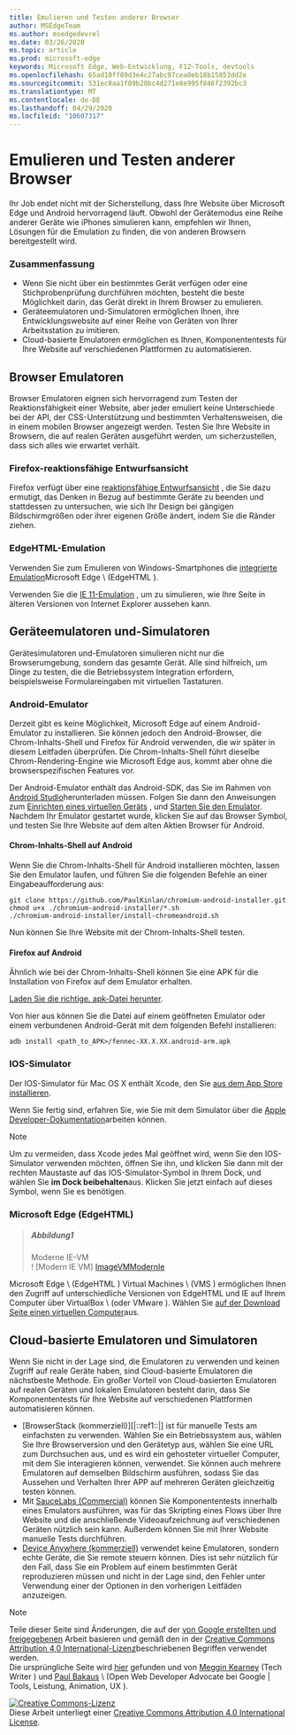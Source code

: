 ```yaml
---
title: Emulieren und Testen anderer Browser
author: MSEdgeTeam
ms.author: msedgedevrel
ms.date: 03/26/2020
ms.topic: article
ms.prod: microsoft-edge
keywords: Microsoft Edge, Web-Entwicklung, F12-Tools, devtools
ms.openlocfilehash: 65ad10ff89d3e4c27abc97cea0eb18b15853dd2e
ms.sourcegitcommit: 531ec8aa1f89b28bc4d271e8e995f846f2392bc3
ms.translationtype: MT
ms.contentlocale: de-DE
ms.lasthandoff: 04/29/2020
ms.locfileid: "10607317"
---
```

<!-- Copyright Meggin Kearney and Paul Bakaus

   Licensed under the Apache License, Version 2.0 (the "License");
   you may not use this file except in compliance with the License.
   You may obtain a copy of the License at

       https://www.apache.org/licenses/LICENSE-2.0

   Unless required by applicable law or agreed to in writing, software
   distributed under the License is distributed on an "AS IS" BASIS,
   WITHOUT WARRANTIES OR CONDITIONS OF ANY KIND, either express or implied.
   See the License for the specific language governing permissions and
   limitations under the License.  -->





# Emulieren und Testen anderer Browser   




Ihr Job endet nicht mit der Sicherstellung, dass Ihre Website über Microsoft Edge und Android hervorragend läuft.  Obwohl der Gerätemodus eine Reihe anderer Geräte wie iPhones simulieren kann, empfehlen wir Ihnen, Lösungen für die Emulation zu finden, die von anderen Browsern bereitgestellt wird.  

### Zusammenfassung  

*   Wenn Sie nicht über ein bestimmtes Gerät verfügen oder eine Stichprobenprüfung durchführen möchten, besteht die beste Möglichkeit darin, das Gerät direkt in Ihrem Browser zu emulieren.  
*   Geräteemulatoren und-Simulatoren ermöglichen Ihnen, ihre Entwicklungswebsite auf einer Reihe von Geräten von Ihrer Arbeitsstation zu imitieren.  
*   Cloud-basierte Emulatoren ermöglichen es Ihnen, Komponententests für Ihre Website auf verschiedenen Plattformen zu automatisieren.  

## Browser Emulatoren  

Browser Emulatoren eignen sich hervorragend zum Testen der Reaktionsfähigkeit einer Website, aber jeder emuliert keine Unterschiede bei der API, der CSS-Unterstützung und bestimmten Verhaltensweisen, die in einem mobilen Browser angezeigt werden.  Testen Sie Ihre Website in Browsern, die auf realen Geräten ausgeführt werden, um sicherzustellen, dass sich alles wie erwartet verhält.  

### Firefox-reaktionsfähige Entwurfsansicht  

Firefox verfügt über eine [reaktionsfähige Entwurfsansicht][MDNResponsiveDesignMode] , die Sie dazu ermutigt, das Denken in Bezug auf bestimmte Geräte zu beenden und stattdessen zu untersuchen, wie sich Ihr Design bei gängigen Bildschirmgrößen oder ihrer eigenen Größe ändert, indem Sie die Ränder ziehen.  

### EdgeHTML-Emulation  

Verwenden Sie zum Emulieren von Windows-Smartphones die [integrierte Emulation][DevToolsEdgeHtmlEmulation]Microsoft Edge \ (EdgeHTML \).  

Verwenden Sie die [IE 11-Emulation][Ie11DevToolsEmulation] , um zu simulieren, wie Ihre Seite in älteren Versionen von Internet Explorer aussehen kann.  

## Geräteemulatoren und-Simulatoren  

Gerätesimulatoren und-Emulatoren simulieren nicht nur die Browserumgebung, sondern das gesamte Gerät.  Alle sind hilfreich, um Dinge zu testen, die die Betriebssystem Integration erfordern, beispielsweise Formulareingaben mit virtuellen Tastaturen.  

### Android-Emulator  

<!--
> ##### Figure old 1  
> Stock Browser in Android Emulator  
> ![Stock Browser in Android Emulator][ImageAndroidEmulatorStockBrowser]  
-->

Derzeit gibt es keine Möglichkeit, Microsoft Edge auf einem Android-Emulator zu installieren.  Sie können jedoch den Android-Browser, die Chrom-Inhalts-Shell und Firefox für Android verwenden, die wir später in diesem Leitfaden überprüfen.  Die Chrom-Inhalts-Shell führt dieselbe Chrom-Rendering-Engine wie Microsoft Edge aus, kommt aber ohne die browserspezifischen Features vor.  

Der Android-Emulator enthält das Android-SDK, das Sie im Rahmen von [Android Studio][AndroidStudioDownload]herunterladen müssen.  Folgen Sie dann den Anweisungen zum [Einrichten eines virtuellen Geräts][AndroidStudioCreateManageVirtualDevices] , und [Starten Sie den Emulator][AndroidStudioRunAppsAndroidEmulator].  
Nachdem Ihr Emulator gestartet wurde, klicken Sie auf das Browser Symbol, und testen Sie Ihre Website auf dem alten Aktien Browser für Android.  

#### Chrom-Inhalts-Shell auf Android  

<!--
> ##### Figure old 2  
> Android Emulator Content Shell  
> ![Android Emulator Content Shell][ImageAndroidEmulatorContentShell]  
-->

Wenn Sie die Chrom-Inhalts-Shell für Android installieren möchten, lassen Sie den Emulator laufen, und führen Sie die folgenden Befehle an einer Eingabeaufforderung aus:  

```shell
git clone https://github.com/PaulKinlan/chromium-android-installer.git
chmod u+x ./chromium-android-installer/*.sh
./chromium-android-installer/install-chromeandroid.sh
```  

Nun können Sie Ihre Website mit der Chrom-Inhalts-Shell testen.  

#### Firefox auf Android  

<!--
> ##### Figure old 3  
> Firefox Icon on Android Emulator  
> ![Firefox Icon on Android Emulator][ImageAndroidEmulatorFirefoxBrowser]  
-->

Ähnlich wie bei der Chrom-Inhalts-Shell können Sie eine APK für die Installation von Firefox auf dem Emulator erhalten.  

[Laden Sie die richtige. apk-Datei herunter][MozillaFirefoxDownload].  

Von hier aus können Sie die Datei auf einem geöffneten Emulator oder einem verbundenen Android-Gerät mit dem folgenden Befehl installieren:  

```shell
adb install <path_to_APK>/fennec-XX.X.XX.android-arm.apk
```  

### IOS-Simulator  

Der IOS-Simulator für Mac OS X enthält Xcode, den Sie [aus dem App Store installieren][MacAppStoreXcode].  

Wenn Sie fertig sind, erfahren Sie, wie Sie mit dem Simulator über die [Apple Developer-Dokumentation][AppleSimulatorHelp]arbeiten können.  

> [!NOTE]
> Um zu vermeiden, dass Xcode jedes Mal geöffnet wird, wenn Sie den IOS-Simulator verwenden möchten, öffnen Sie ihn, und klicken Sie dann mit der rechten Maustaste auf das IOS-Simulator-Symbol in Ihrem Dock, und wählen Sie **im Dock beibehalten**aus.  Klicken Sie jetzt einfach auf dieses Symbol, wenn Sie es benötigen.  

###  Microsoft Edge (EdgeHTML)  

> ##### Abbildung1  
> Moderne IE-VM  
> ! [Modern IE VM] [ImageVMModernIe]  

Microsoft Edge \ (EdgeHTML \) Virtual Machines \ (VMS \) ermöglichen Ihnen den Zugriff auf unterschiedliche Versionen von EdgeHTML und IE auf Ihrem Computer über VirtualBox \ (oder VMware \).  Wählen Sie [auf der Download Seite einen virtuellen Computer][MicrosoftDeveloperEdgeVms]aus.  

## Cloud-basierte Emulatoren und Simulatoren  

Wenn Sie nicht in der Lage sind, die Emulatoren zu verwenden und keinen Zugriff auf reale Geräte haben, sind Cloud-basierte Emulatoren die nächstbeste Methode.  Ein großer Vorteil von Cloud-basierten Emulatoren auf realen Geräten und lokalen Emulatoren besteht darin, dass Sie Komponententests für Ihre Website auf verschiedenen Plattformen automatisieren können.  

*   [BrowserStack (kommerziell)][|::ref1::|] ist für manuelle Tests am einfachsten zu verwenden.  Wählen Sie ein Betriebssystem aus, wählen Sie Ihre Browserversion und den Gerätetyp aus, wählen Sie eine URL zum Durchsuchen aus, und es wird ein gehosteter virtueller Computer, mit dem Sie interagieren können, verwendet.  Sie können auch mehrere Emulatoren auf demselben Bildschirm ausführen, sodass Sie das Aussehen und Verhalten Ihrer APP auf mehreren Geräten gleichzeitig testen können.  
*   Mit [SauceLabs (Commercial)][SauceLabs] können Sie Komponententests innerhalb eines Emulators ausführen, was für das Skripting eines Flows über Ihre Website und die anschließende Videoaufzeichnung auf verschiedenen Geräten nützlich sein kann.  Außerdem können Sie mit Ihrer Website manuelle Tests durchführen.  
*   [Device Anywhere (kommerziell)][AppExperience] verwendet keine Emulatoren, sondern echte Geräte, die Sie remote steuern können.  Dies ist sehr nützlich für den Fall, dass Sie ein Problem auf einem bestimmten Gerät reproduzieren müssen und nicht in der Lage sind, den Fehler unter Verwendung einer der Optionen in den vorherigen Leitfäden anzuzeigen.  

 



<!-- image links -->  

<!--[ImageAndroidEmulatorStockBrowser]: /microsoft-edge/devtools-guide-chromium/media/device-mode-android-emulator-stock-browser.msft.png "Figure old 1: Stock Browser in Android Emulator"  -->  
<!--[ImageAndroidEmulatorContentShell]: /microsoft-edge/devtools-guide-chromium/media/device-mode-android-avd-contentshell.msft.png "Figure old 2: Android Emulator Content Shell"  -->  
<!--[ImageAndroidEmulatorFirefoxBrowser]: /microsoft-edge/devtools-guide-chromium/media/device-mode-ff-on-android-emulator.msft.png "Figure old 3: Firefox Icon on Android Emulator"  -->  
[ImageVMModernIe]:/Microsoft-Edge/devtools-Guide-Chromium/Media/Device-mode-modern-IE-VM.msft.png "Abbildung 1: moderne IE-VM"  

<!-- links -->  

[DevToolsEdgeHtmlEmulation]: /microsoft-edge/devtools-guide/emulation "DevTools (EdgeHTML)-Emulation"  

[Ie11DevToolsEmulation]: /previous-versions/windows/internet-explorer/ie-developer/samples/dn255001(v=vs.85) "Emulieren von Browsern, Bildschirmgrößen und GPS-Speicherorten"  

[MicrosoftDeveloperEdgeVms]: https://developer.microsoft.com/microsoft-edge/tools/vms "Herunterladen virtueller Computer"  

[AndroidStudioCreateManageVirtualDevices]: https://developer.android.com/tools/devices/managing-avds.html "Erstellen und Verwalten von virtuellen Geräten | Android-Entwickler"  
[AndroidStudioDownload]:  https://developer.android.com/sdk/installing/studio.html "Android Studio-und SDK-Tools herunterladen | Android-Entwickler"  
[AndroidStudioRunAppsAndroidEmulator]: https://developer.android.com/tools/devices/emulator.html "Ausführen von apps auf dem Android-Emulator | Android-Entwickler"  

[AppExperience]: https://www.sigos.com/app-experience/ "App-Erfahrung"  
[AppleSimulatorHelp]: https://help.apple.com/simulator/mac/current "Simulator-Hilfe-aktuell | Apple"  
[BrowserStack]: https://www.browserstack.com/automate "BrowserStack"  
[MacAppStoreXcode]: https://itunes.apple.com/app/xcode/id497799835 "Xcode im Mac App Store"  
[MDNResponsiveDesignMode]: https://developer.mozilla.org/docs/Tools/Responsive_Design_View "Reaktionsfähiger Entwurfsmodus | MDN"  
[MozillaFirefoxDownload]: https://www.mozilla.org/firefox/all/#product-android-beta "Herunterladen des Firefox-Browsers"  
[SauceLabs]: https://saucelabs.com "Sauce Labs"  

> [!NOTE]
> Teile dieser Seite sind Änderungen, die auf der [von Google erstellten und freigegebenen][GoogleSitePolicies] Arbeit basieren und gemäß den in der [Creative Commons Attribution 4,0 International-Lizenz][CCA4IL]beschriebenen Begriffen verwendet werden.  
> Die ursprüngliche Seite wird [hier](https://developers.google.com/web/tools/chrome-devtools/device-mode/testing-other-browsers) gefunden und von [Meggin Kearney][MegginKearney] (Tech Writer \) und [Paul Bakaus][PaulBakaus] \ (Open Web Developer Advocate bei Google | Tools, Leistung, Animation, UX \).  

[![Creative Commons-Lizenz][CCby4Image]][CCA4IL]  
Diese Arbeit unterliegt einer [Creative Commons Attribution 4.0 International License][CCA4IL].  

[CCA4IL]: https://creativecommons.org/licenses/by/4.0  
[CCby4Image]: https://i.creativecommons.org/l/by/4.0/88x31.png  
[GoogleSitePolicies]: https://developers.google.com/terms/site-policies  
[KayceBasques]: https://developers.google.com/web/resources/contributors/kaycebasques  
[MegginKearney]: https://developers.google.com/web/resources/contributors/megginkearney  
[PaulBakaus]: https://developers.google.com/web/resources/contributors/pbakaus  

